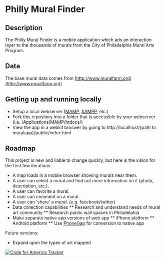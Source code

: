 # Philly Mural Finder

## Description

The Philly Mural Finder is a mobile application which ads an interaction layer to the thousands of murals from the City of Philadelphia Mural Arts Program.

## Data

The base mural data comes from [http://www.muralfarm.org](http://www.muralfarm.org)

## Getting up and running locally

* Setup a local webserver ([MAMP](http://www.mamp.info/en/index.html), [XAMPP](http://www.apachefriends.org/en/xampp.html), etc.)
* Fork this repository into a folder that is accessible by your webserver (i.e. /Applications/MAMP/htdocs/)
* View the app in a webkit broswer by going to http://localhost/{path to muralapp}/public/index.html

## Roadmap

This project is new and liable to change quickly, but here is the vision for the first few iterations.

* A map loads in a mobile browser showing murals near them.
* A user can select a mural and find out more information on it (photo, description, etc.).
* A user can favorite a mural.
* A user can comment on a mural.
* A user can 'share' a mural. (e.g. facebook/twitter)
* Data collection capabilities 
** Research and understand needs of mural art community
** Research public wall spaces in Philadelphia
* Make separate native app versions of web app
** iPhone platform
** Android platform
** Use [PhoneGap](http://www.phonegap.com/) for conversion to native app

Future versions:
* Expand upon the types of art mapped


[![Code for America Tracker](http://stats.codeforamerica.org/codeforamerica/muralapp.png)](http://stats.codeforamerica.org/projects/muralapp)
